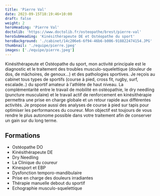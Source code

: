 ```yaml
---
title: 'Pierre Val'
date: 2023-09-15T18:19:46+10:00
draft: false
weight: 2
heroHeading: 'Pierre Val'
doctolib: 'https://www.doctolib.fr/osteopathe/brest/pierre-val'
heroSubHeading: 'Kinésithérapeute DE et Ostéopathe du sport'
heroBackground: './cabinet/14c206e6-6f94-46b6-b006-918822474154.JPG'
thumbnail: './equipe/pierre.jpeg'
images: ['./equipe/pierre.jpeg']
---
```


Kinésithérapeute et Ostéopathe du sport, mon activité principale est le diagnostic et le traitement des troubles musculo-squelettique (douleur de dos, de mâchoires, de genoux...) et des pathologies sportives. Je reçois au cabinet tous types de sportifs (course à pied, cross fit, rugby, surf, escalade..) du sportif amateur à l'athlète de haut niveau.
La complémentarité entre le travail de mobilité en ostéopathie, le dry needling (puncture musculaire) et le travail actif de renforcement en kinésithérapie permettra une prise en charge globale et un retour rapide aux différentes activités. 
Je propose aussi des analyses de course à pied sur tapis pour optimiser les performances du coureur.
Mon objectif est toujours de vous rendre le plus autonome possible dans votre traitement afin de conserver un gain sur du long terme.

## Formations

- Ostéopathe DO
- Kinésithérapeute DE   
- Dry Needling 
- La Clinique du coureur 
- Kinesport et EBP
- Dysfonction temporo-mandibulaire 
- Prise en charge des douleurs irradiantes
- Thérapie manuelle debout du sportif
- Echographie musculo-squelettique